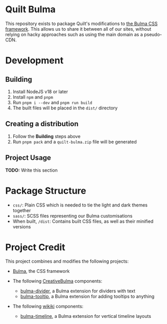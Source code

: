 # Quilt Bulma

This repository exists to package Quilt's modifications to [the Bulma CSS framework](https://bulma.io). This allows
us to share it between all of our sites, without relying on hacky approaches such as using the main domain as a 
pseudo-CDN.

# Development

## Building

1. Install NodeJS v18 or later
2. Install `npm` and `pnpm`
3. Run `pnpm i --dev` and `pnpm run build`
4. The built files will be placed in the `dist/` directory

## Creating a distribution

1. Follow the **Building** steps above
2. Run `pnpm pack` and a `quilt-bulma.zip` file will be generated

## Project Usage

**TODO:** Write this section

# Package Structure

* `css/`: Plain CSS which is needed to tie the light and dark themes together
* `sass/`: SCSS files representing our Bulma customisations
* When built, `/dist`: Contains built CSS files, as well as their minified versions

# Project Credit

This project combines and modifies the following projects:

* [Bulma](https://bulma.io), the CSS framework


* The following [CreativeBulma](https://github.com/CreativeBulma/) components:
  * [bulma-divider](https://github.com/CreativeBulma/bulma-divider/), a Bulma extension for dividers with text
  * [bulma-tooltip](https://github.com/CreativeBulma/bulma-tooltip/), a Bulma extension for adding tooltips to anything


* The following [wikiki](https://wikiki.github.io/) components:
  * [bulma-timeline](https://wikiki.github.io/components/timeline/), a Bulma extension for vertical timeline layouts
